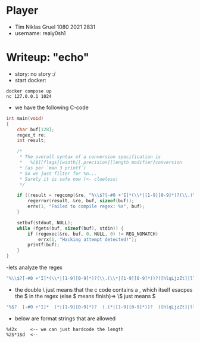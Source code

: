 # Player
- Tim Niklas Gruel 1080 2021 2831
- username: realy0sh1

# Writeup: "echo"
- story:  no story :/
- start docker:
```
docker compose up
nc 127.0.0.1 1024
```
- we have the following C-code
```c
int main(void)
{
    char buf[128];
    regex_t re;
    int result;

    /*
     * The overall syntax of a conversion specification is
     *   %[$][flags][width][.precision][length modifier]conversion
     * (as per `man 3 printf`)
     * So we just filter for %n...
     * Surely it is safe now (<- clueless)
     */

    if ((result = regcomp(&re, "%\\$?[-#0 +'I]*(\\*|[1-9][0-9]*)?(\\.(\\*|[1-9][0-9]*))?([hlqLjzZt]|ll|hh)?n", REG_EXTENDED | REG_NOSUB))) {
        regerror(result, &re, buf, sizeof(buf));
        errx(1, "Failed to compile regex: %s", buf);
    }

    setbuf(stdout, NULL);
    while (fgets(buf, sizeof(buf), stdin)) {
        if (regexec(&re, buf, 0, NULL, 0) != REG_NOMATCH)
            errx(1, "Hacking attempt detected!");
        printf(buf);
    }
}
```
-lets analyze the regex
```c
"%\\$?[-#0 +'I]*(\\*|[1-9][0-9]*)?(\\.(\\*|[1-9][0-9]*))?([hlqLjzZt]|ll|hh)?n"
```
- the double \\ just means that the c code contains a \, which itself esacpes the $ in the regex (else $ means finish)=> \\$ just means $
```c
"%$?  [-#0 +'I]*  (*|[1-9][0-9]*)?  (.(*|[1-9][0-9]*))?  ([hlqLjzZt]|ll|hh)?  n"
```
- below are format strings that are allowed
```
%42x     <-- we can just hardcode the length
%2$*1$d  <-- 

```
